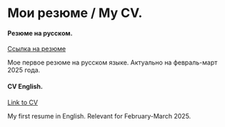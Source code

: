 # Мои резюме / My CV.

#### Резюме на русском.
[Ссылка на резюме](https://github.com/KaspianChi/CV/blob/main/Дмитрий%20Демчило%20Тестировщик.pdf) 

Мое первое резюме на русском языке. Актуально на февраль-март 2025 года.



#### CV English.
[Link to CV](https://github.com/KaspianChi/CV/blob/main/Дмитрий%20Демчило%20Тестировщик.pdf) 

My first resume in English. Relevant for February-March 2025.
